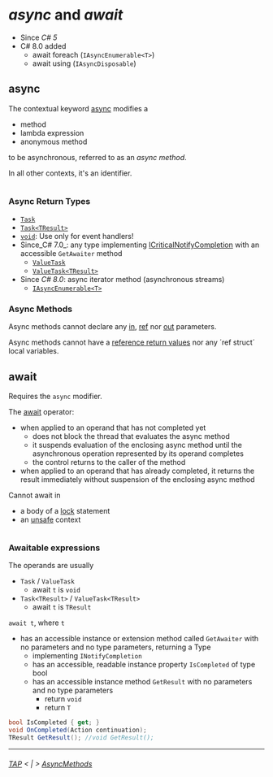 # _async_ and _await_

* Since _C# 5_
* C# 8.0 added
  * await foreach (`IAsyncEnumerable<T>`)
  * await using (`IAsyncDisposable`)

## async

The contextual keyword [async][async] modifies a
* method
* lambda expression
* anonymous method

to be asynchronous, referred to as an _async method_.

In all other contexts, it's an identifier.

```cs --project .\Snippets\Snippets.csproj --source-file .\Snippets\AsyncAwaitDemo.cs --region Async
```

### Async Return Types
* [`Task`](https://docs.microsoft.com/en-us/dotnet/api/system.threading.tasks.task)
* [`Task<TResult>`](https://docs.microsoft.com/en-us/dotnet/api/system.threading.tasks.task-1)
* [`void`](https://docs.microsoft.com/en-us/dotnet/csharp/language-reference/keywords/void): Use only for event handlers!
* Since_C# 7.0_: any type implementing [ICriticalNotifyCompletion](https://docs.microsoft.com/en-us/dotnet/api/system.runtime.compilerservices.icriticalnotifycompletion) with an accessible `GetAwaiter` method
  * [`ValueTask`](https://docs.microsoft.com/en-us/dotnet/api/system.threading.tasks.valuetask)
  * [`ValueTask<TResult>`](https://docs.microsoft.com/en-us/dotnet/api/system.threading.tasks.valuetask-1)
* Since _C# 8.0_: async iterator method (asynchronous streams)
  * [`IAsyncEnumerable<T>`](https://docs.microsoft.com/en-us/dotnet/api/system.collections.generic.iasyncenumerable-1)

### Async Methods

Async methods cannot declare any
[in](https://docs.microsoft.com/en-us/dotnet/csharp/language-reference/keywords/in-parameter-modifier),
[ref](https://docs.microsoft.com/en-us/dotnet/csharp/language-reference/keywords/ref)
nor
[out](https://docs.microsoft.com/en-us/dotnet/csharp/language-reference/keywords/out-parameter-modifier)
parameters.

Async methods cannot have a
[reference return values](https://docs.microsoft.com/en-us/dotnet/csharp/programming-guide/classes-and-structs/ref-returns)
nor
any ´ref struct´ local variables.


## await

Requires the `async` modifier.

The [await][await] operator:
* when applied to an operand that has not completed yet
  * does not block the thread that evaluates the async method
  * it suspends evaluation of the enclosing async method until the asynchronous operation represented by its operand completes
  * the control returns to the caller of the method
* when applied to an operand that has already completed, it returns the result immediately without suspension of the enclosing async method

Cannot await in
* a body of a [lock](https://docs.microsoft.com/en-us/dotnet/csharp/language-reference/keywords/lock-statement) statement
* an [unsafe](https://docs.microsoft.com/en-us/dotnet/csharp/language-reference/keywords/unsafe) context

```cs --project .\Snippets\Snippets.csproj --source-file .\Snippets\AsyncLockDemo.cs --region AsyncLock
```

### Awaitable expressions

The operands are usually
* `Task` / `ValueTask`
  * await `t` is `void`
* `Task<TResult>` / `ValueTask<TResult>`
  * await `t` is `TResult`

`await t`, where `t`
* has an accessible instance or extension method called `GetAwaiter` with no parameters and no type parameters, returning a Type
  * implementing `INotifyCompletion`
  * has an accessible, readable instance property `IsCompleted` of type bool
  * has an accessible instance method `GetResult` with no parameters and no type parameters
    * return `void`
    * return `T`


```cs
bool IsCompleted { get; }
void OnCompleted(Action continuation);
TResult GetResult(); //void GetResult();
```

---
###### [TAP](./TAP.md) < | > [AsyncMethods](./AsyncMethods.md)


[async]: https://docs.microsoft.com/en-us/dotnet/csharp/language-reference/keywords/async
[await]: https://docs.microsoft.com/en-us/dotnet/csharp/language-reference/operators/await
